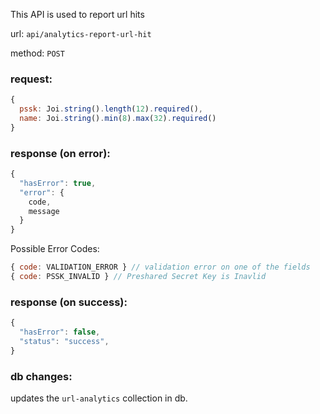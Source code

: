 This API is used to report url hits

url: `api/analytics-report-url-hit`

method: `POST`

### request: 
```js
{
  pssk: Joi.string().length(12).required(),
  name: Joi.string().min(8).max(32).required()
}
```

### response (on error):
```js
{
  "hasError": true,
  "error": {
    code,
    message
  }
}
```

Possible Error Codes:
```js
{ code: VALIDATION_ERROR } // validation error on one of the fields
{ code: PSSK_INVALID } // Preshared Secret Key is Inavlid
```

### response (on success):
```js
{
  "hasError": false,
  "status": "success",
}
```

### db changes:
updates the `url-analytics` collection in db.